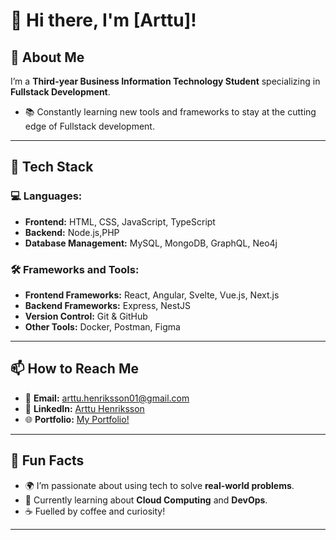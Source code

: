# 👋 Hi there, I'm [Arttu]! 



## 🌟 About Me

I’m a **Third-year Business Information Technology Student** specializing in **Fullstack Development**. 

- 📚 Constantly learning new tools and frameworks to stay at the cutting edge of Fullstack development.

---

## 🔧 Tech Stack

### 💻 Languages:
- **Frontend:** HTML, CSS, JavaScript, TypeScript
- **Backend:** Node.js,PHP
- **Database Management:** MySQL, MongoDB, GraphQL, Neo4j

### 🛠️ Frameworks and Tools:
- **Frontend Frameworks:** React, Angular, Svelte, Vue.js, Next.js
- **Backend Frameworks:** Express, NestJS
- **Version Control:** Git & GitHub
- **Other Tools:** Docker, Postman, Figma

---

## 📫 How to Reach Me

- 📧 **Email:** [arttu.henriksson01@gmail.com](mailto:arttu.henriksson01@gmail.com)
- 💼 **LinkedIn:** [Arttu Henriksson](https://www.linkedin.com/in/arttu-henriksson/)
- 🌐 **Portfolio:** [My Portfolio!]((https://arttu-henriksson.netlify.app/))

---

## 🎯 Fun Facts
- 🌍 I’m passionate about using tech to solve **real-world problems**.
- 🌱 Currently learning about **Cloud Computing** and **DevOps**.
- ☕ Fuelled by coffee and curiosity!

---

